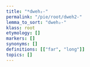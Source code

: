 ```yaml
---
title: "*dweh₂-"
permalink: "/pie/root/dweh2-"
lemma_to_sort: "dweh₂-"
klass: root
etymology: []
markers: []
synonyms: []
definitions: [["far", "long"]]
topics: []
---
```

